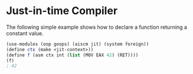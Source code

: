 # Just-in-time Compiler

The following simple example shows how to declare a function returning a
constant value.

```Scheme
(use-modules (oop goops) (aiscm jit) (system foreign))
(define ctx (make <jit-context>))
(define f (asm ctx int (list (MOV EAX 42) (RET))))
(f)
; 42
```
